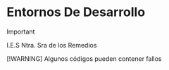 # Entornos De Desarrollo
> [!IMPORTANT]
> I.E.S Ntra. Sra de los Remedios
>
> [!WARNING]
> Algunos códigos pueden contener fallos

